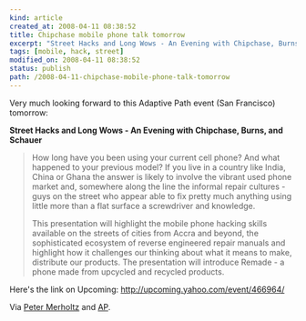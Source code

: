 ```yaml
--- 
kind: article
created_at: 2008-04-11 08:38:52
title: Chipchase mobile phone talk tomorrow
excerpt: "Street Hacks and Long Wows - An Evening with Chipchase, Burns, and Schauer"
tags: [mobile, hack, street]
modified_on: 2008-04-11 08:38:52
status: publish 
path: /2008-04-11-chipchase-mobile-phone-talk-tomorrow
---
```


Very much looking forward to this Adaptive Path event (San Francisco) tomorrow:

<strong> Street Hacks and Long Wows - An Evening with Chipchase, Burns, and Schauer</strong>

<blockquote class="large">How long have you been using your current cell phone? And what happened to your previous model? If you live in a country like India, China or Ghana the answer is likely to involve the vibrant used phone market and, somewhere along the line the informal repair cultures - guys on the street who appear able to fix pretty much anything using little more than a flat surface a screwdriver and knowledge.

This presentation will highlight the mobile phone hacking skills available on the streets of cities from Accra and beyond, the sophisticated ecosystem of reverse engineered repair manuals and highlight how it challenges our thinking about what it means to make, distribute our products. The presentation will introduce Remade - a phone made from upcycled and recycled products.</blockquote>

Here's the link on Upcoming: <a href="http://upcoming.yahoo.com/event/466964/">http://upcoming.yahoo.com/event/466964/</a>

Via <a href="http://www.peterme.com/">Peter Merholtz</a> and <a href="http://www.adaptivepath.com/blog/2008/04/01/april-9-jan-chipchase-and-duncan-burns-from-nokia-design-at-adaptive-path/">AP</a>. 
